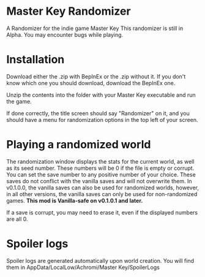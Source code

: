 # Master Key Randomizer
 A Randomizer for the indie game Master Key
This randomizer is still in Alpha. You may encounter bugs while playing.

# Installation
Download either the .zip with BepInEx or the .zip without it. If you don't know which one you should download, download the BepInEx one.

Unzip the contents into the folder with your Master Key executable and run the game.

If done correctly, the title screen should say "Randomizer" on it, and you should have a menu for randomization options in the top left of your screen.

# Playing a randomized world
The randomization window displays the stats for the current world, as well as its seed number. These numbers will be 0 if the file is empty or corrupt. You can set the save number to any positive number of your choice. These saves do not conflict with the vanilla saves and will not overwrite them. In v0.1.0.0, the vanilla saves can also be used for randomized worlds, however, in all other versions, the vanilla saves can only be used for non-randomized games.
**This mod is Vanilla-safe on v0.1.0.1 and later.**

If a save is corrupt, you may need to erase it, even if the displayed numbers are all 0.

# Spoiler logs
Spoiler logs are generated automatically upon world creation. You will find them in AppData/LocalLow/Achromi/Master Key/SpoilerLogs
